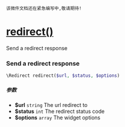     该微件文档还在紧急编写中,敬请期待!
[redirect()](http://twinh.github.com/widget/api/redirect)
=========================================================

Send a redirect response

### Send a redirect response
```php
\Redirect redirect($url, $status, $options)
```

##### 参数
* **$url** `string` The url redirect to
* **$status** `int` The redirect status code
* **$options** `array` The widget options

